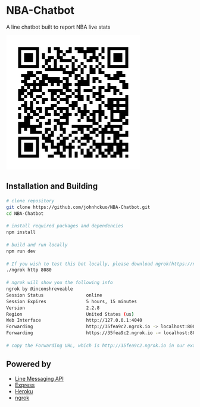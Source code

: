 # NBA-Chatbot
A line chatbot built to report NBA live stats

<img src="https://github.com/johnhckuo/NBA-Chatbot/raw/master/qrcode.png">

## Installation and Building

```bash
# clone repository
git clone https://github.com/johnhckuo/NBA-Chatbot.git
cd NBA-Chatbot

# install required packages and dependencies
npm install

# build and run locally
npm run dev

# If you wish to test this bot locally, please download ngrok(https://ngrok.com) first and execute it
./ngrok http 8080

# ngrok will show you the following info
ngrok by @inconshreveable
Session Status                online
Session Expires               5 hours, 15 minutes
Version                       2.2.8
Region                        United States (us)
Web Interface                 http://127.0.0.1:4040
Forwarding                    http://35fea9c2.ngrok.io -> localhost:8080
Forwarding                    https://35fea9c2.ngrok.io -> localhost:8080  

# copy the Forwarding URL, which is http://35fea9c2.ngrok.io in our example, to the Webhook URL of your line chatbot

```

## Powered by
- [Line Messaging API](https://developers.line.me/en/)
- [Express](http://expressjs.com)
- [Heroku](https://www.heroku.com/)
- [ngrok](https://ngrok.com)
